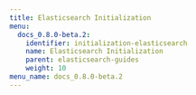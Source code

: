 ```yaml
---
title: Elasticsearch Initialization
menu:
  docs_0.8.0-beta.2:
    identifier: initialization-elasticsearch
    name: Elasticsearch Initialization
    parent: elasticsearch-guides
    weight: 10
menu_name: docs_0.8.0-beta.2
---
```


